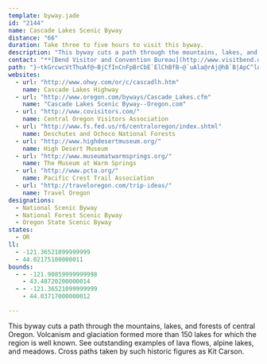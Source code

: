 ```yaml
---
template: byway.jade
id: "2144"
name: Cascade Lakes Scenic Byway
distance: "66"
duration: Take three to five hours to visit this byway.
description: "This byway cuts a path through the mountains, lakes, and forests of central Oregon. Volcanism and glaciation formed more than 150 lakes for which the region is well known. See outstanding examples of lava flows, alpine lakes, and meadows. Cross paths taken by such historic figures as Kit Carson."
contact: "**[Bend Visitor and Convention Bureau](http://www.visitbend.org/)**  \r\n 800-949-6086  \r\n\r\n"
path: "}~tkGrcwcVtThuAf@~BjCfInCnFpBrCbE`ElChBfB~@`uAla@rAj@hB`B|ApC^lAbAbHbEp^x@xJDtCU`L[xI{AxYk@`OMtGBjBPfERdBp@hDjCrHfU`i@hUjh@lCzGnCrIr@~CrAtIpKdaAvAlHfGvWvQvs@t@rEPlC?jEgAtMgCvWG~DT`F`Hni@NjEIvFy@pFcBnFeBbDuHzH_AxAyAtCeAxCs@pDUbEm@hUCjDN`Ex@nJ|OnaAp@pGf@zJ@|CGvIWlE{l@rkHKxBElD@xCLnBh@rEtMhx@^`BrBrFnAxBtSjYbAxAf@dAd@dA|@rCZ`CNpBBdBGtBWfC}@rDo@xAaGnJs@|A[fA]lBWjD@nCXvHEnDUxBcB`JgArHi@xHGzINhFd@rHbAfK?~@bCv\\NtENlFGhWHRa@`i@]tIYxEiAhKuCbRg@vD_@tJA`HIrCKdBq@lE_@`BuDlKm@`CsBfP_AxDs@hBiIrMaBxCyAzDsB`IoA~DiBhEmExGoNfRqIfH}V|QwKlIqWtR}E|DoA~Ay@rAo@hBa@bB[xBeArKq@rF[`B_A~BmArB_BxBwEfFwFnHed@nv@sA|CeAtESxDDvTCtBKrCm@rEkCtKYpC?v@~@ra@L~CVhCR~@~ArD`DlEx@jBrAtG~@tG@~BKfBgAdIGtJIrASdAe@zA_@|@_AfAm@d@wDfBsExDo@^cBd@uCf@{@VeDhBmD~B_Av@sArAcA`BcApB_BlGiUrhAi@rBgArBg@l@qFdFyA`DYlB?xAH~BRtAVhAzGjQhAxF^tFEfEOjB_@tCc@bB_AnCaGzKsF~Gc@z@_B~GmDhLiAjBgDtDcAhCUbBBpD^lBh@lAn@x@pA|@bJxBjA`@lE~BrfB|uAlG~C`p@hWzFrCrCtBfF`FvlAjoAtCnC`DvBrC`AbTtEdC|@|BzAhBnBhAfB|DrH~CvD|@h@jHzBhBf@tCb@zCQfG{BbFwBhB[xAFd@JbC`AzFjDhBj@bBI|HiC|D}@fGS`KLnBUzDsBxBsBbAkAhCeEdBgBv@g@lEeAbKeBlEmAdEmBdC_BpEyD`l@{i@jt@sr@pDaCrBy@tBa@fBWrEMxALd[dGrEQp@KdC_ArGeDzOaJ`HuC|CgA|FkA|C_@zO_B~d@oFjGeAbD}@xCiAhD_BvC_BpFkDhkAm_AfAs@dBy@dBk@vD]|GCdFhArB|@xWpNdIxErk@h[~JzFfk@jZrDvB`LtFtOzGfBl@pBPxA@pAGrCy@vEaClFgFtB_BpCgAxHqBx[sFxI{@~OCtOjBnOnD~IhEzN|Ldp@tu@lh@nl@lf@~j@hClCvXx[~u@`{@zo@|u@vF|FhQtS`MlNlEzDpDfB~Cd@|EDdKuAjKkAjhAsN`hA_Nz`@qF~NyAp\\oEfz@mKpN]hbDrPnIKzWyAff@mEraA{H~Ew@rEiAjG}BlCoA|E_DtLsJr\\yZvPmO`JsHhAyArCoEhAeDx@uD^yCNeE?mBo@qUUgGCmDDwB^uDr@yCxB{FlEaE~BqA|CkAzF{A~AElDLrBx@rDxBlYfVdMpM|BdBlE~BlTnJ~Dr@rBD|BSnF}A~Fo@xACrCj@tAr@|D~DfHzJvA~@zDxAvJfCzDpAhOnHtKpBnUY~LFvYKbf@D|Fx@n@?pGjBhExAnIzE~GnF|v@hu@rChDrCnElCfGvW|}@pOzg@bA~BbBxCrFrFr`@~\\tAl@lB^|F?nBVdCfA~CrCtBx@vBLj_@d@tv@MdZLhAJ|BdAv\\vUlGfDpFxA~_@`JrFjAvHlBvGXfGgA|DyBlGyFbT}Q|JgIjCeBfH{A~b@wGrmA{@bBQpF{BnBcBlCuCrE{Hl@s@~@s@lCyAtAWhEEe@zh@BvBVxCjAtErF~H~@tBd@dBb@dGi@bMHrBb@fDbA~CzB~BdIrFbB`Dr@dCd@`CtCjSlCdK`G~QxAjFX`BXlFx@zg@ZvEn@tETlDGjEi@fNYdTZv[l@hEbAhCxArBvF`G"
websites: 
  - url: "http://www.ohwy.com/or/c/cascadlh.htm"
    name: Cascade Lakes Highway
  - url: "http://www.oregon.com/byways/Cascade_Lakes.cfm"
    name: "Cascade Lakes Scenic Byway--Oregon.com"
  - url: "http://www.covisitors.com/"
    name: Central Oregon Visitors Association
  - url: "http://www.fs.fed.us/r6/centraloregon/index.shtml"
    name: Deschutes and Ochoco National Forests
  - url: "http://www.highdesertmuseum.org/"
    name: High Desert Museum
  - url: "http://www.museumatwarmsprings.org/"
    name: The Museum at Warm Springs
  - url: "http://www.pcta.org/"
    name: Pacific Crest Trail Association
  - url: "http://traveloregon.com/trip-ideas/"
    name: Travel Oregon
designations: 
  - National Scenic Byway
  - National Forest Scenic Byway
  - Oregon State Scenic Byway
states: 
  - OR
ll: 
  - -121.36521099999999
  - 44.02175100000011
bounds: 
  - - -121.90859999999998
    - 43.48720200000014
  - - -121.36521099999999
    - 44.03717000000012

---
```


This byway cuts a path through the mountains, lakes, and forests of central Oregon. Volcanism and glaciation formed more than 150 lakes for which the region is well known. See outstanding examples of lava flows, alpine lakes, and meadows. Cross paths taken by such historic figures as Kit Carson.